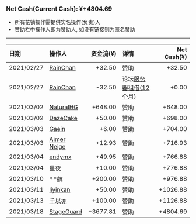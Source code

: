 ### Net Cash(Current Cash): ¥+4804.69

 <ul>
  <li>
    所有花销操作需提供实名操作(负责)人
  </li>
  <li>
  赞助栏中操作人即为赞助人, 如没有链接则为匿名赞助
  </li>
</ul>

---

|  日期      | 操作人          |  资金流(¥)   | 详情 |  Net Cash(¥) |
| :-----    | :----           | ----: |:---- |----: |
| 2021/02/27| <a href="https://github.com/mzdluo123">RainChan</a>| +32.50 | 赞助| +32.50|
| 2021/02/27| <a href="https://github.com/mzdluo123">RainChan</a>| -32.50 | 论坛<a href="/data/Pay-Server-2-27-2021.jpg" alt="账单">服务器租借(12个月)</a>| +0.00|
| 2021/03/02| <a alt="这是实名赞助" href="https://github.com/liujiahua123123">NaturalHG</a>| +648.00 | 赞助 | +648.00|
| 2021/03/02| <a alt="这是实名赞助" href="https://github.com/dazecake">DazeCake</a>| +50.00 | 赞助 | +698.00|
| 2021/03/03| <a alt="这是实名赞助" href="https://blog.gaein.cn">Gaein</a>| +6.00| 赞助 | +704.00|
| 2021/03/03| <a alt="这是实名赞助" href="https://github.com/aimerneige">Aimer Neige</a>| +12.93 | 赞助 | +716.93 |
| 2021/03/04| <a alt="这是实名赞助[原先为匿名赞助: 臭保底人" href="https://github.com/endymx" >endymx</a>| +49.95 | 赞助 | +766.88 |
| 2021/03/04| <a alt="不知道是不是匿名" >星夜</a>| +10.00| 赞助 | +776.88 |
| 2021/03/10| <a alt="不知道是不是匿名" >**航</a>| +200.00| 赞助 | +976.88 |
| 2021/03/11| <a alt="这是实名赞助" href="https://github.com/liyinkan" >liyinkan</a>| +50.00| 赞助 | +1026.88 |
| 2021/03/13| <a alt="这是实名赞助" href="https://qianyiyi.cf-lol.com" >千以亦</a>| +100.00| 赞助 | +1126.88 |
| 2021/03/18| <a alt="这是实名赞助" href="https://github.com/StageGuard" >StageGuard</a>| +3677.81| 赞助 | +4804.69 |
